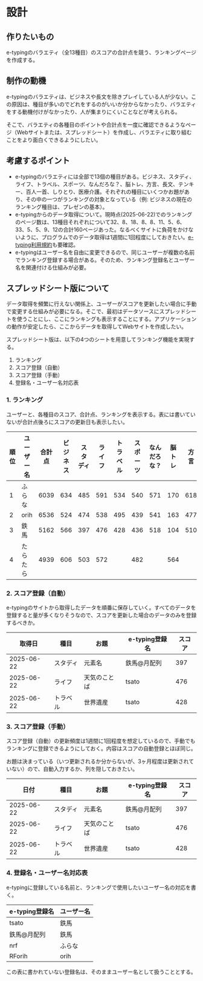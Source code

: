 <!--
Copyright 2023 Google LLC

Licensed under the Apache License, Version 2.0 (the "License");
you may not use this file except in compliance with the License.
You may obtain a copy of the License at

      http://www.apache.org/licenses/LICENSE-2.0

Unless required by applicable law or agreed to in writing, software
distributed under the License is distributed on an "AS IS" BASIS,
WITHOUT WARRANTIES OR CONDITIONS OF ANY KIND, either express or implied.
See the License for the specific language governing permissions and
limitations under the License.
-->
# 設計

## 作りたいもの

e-typingのバラエティ（全13種目）のスコアの合計点を競う、ランキングページを作成する。

## 制作の動機

e-typingのバラエティは、ビジネスや長文を除きプレイしている人が少ない。この原因は、種目が多いのでどれをするのがいいか分からなかったり、バラエティをする動機付けがなかったり、人が集まりにくいことなどが考えられる。

そこで、バラエティの各種目のポイントや合計点を一度に確認できるようなページ（Webサイトまたは、スプレッドシート）を作成し、バラエティに取り組むことをより面白くできるようにしたい。

## 考慮するポイント

- e-typingのバラエティには全部で13個の種目がある。ビジネス、スタディ、ライフ、トラベル、スポーツ、なんだろな？、脳トレ、方言、長文、テンキー、百人一首、しりとり、医療介護。それぞれの種目にいくつかお題があり、その中の一つがランキングの対象となっている（例: ビジネスの現在のランキング種目は、プレゼンの基本）。
- e-typingからのデータ取得について。現時点(2025-06-22)でのランキングのページ数は、13種目それぞれについて32、8、18、8、8、11、5、6、33、5、5、9、12の合計160ページあった。なるべくサイトに負荷をかけないように、プログラムでのデータ取得は1週間に1回程度にしておきたい。[e-typing利用規約](https://www.e-typing.ne.jp/rules/)も要確認。
- e-typingはユーザー名を自由に変更できるので、同じユーザーが複数の名前でランキング登録する場合がある。そのため、ランキング登録名とユーザー名を関連付ける仕組みが必要。

## スプレッドシート版について

データ取得を頻繁に行えない関係上、ユーザーがスコアを更新したい場合に手動で変更する仕組みが必要になる。そこで、最初はデータソースにスプレッドシートを使うことにし、ここにランキングも表示することにする。アプリケーションの動作が安定したら、ここからデータを取得してWebサイトを作成したい。

スプレッドシート版は、以下の4つのシートを用意してランキング機能を実現する。

1. ランキング
2. スコア登録（自動）
3. スコア登録（手動）
4. 登録名・ユーザー名対応表

### 1. ランキング

ユーザーと、各種目のスコア、合計点、ランキングを表示する。表には書いていないが合計点後ろにスコアの更新日も表示したい。

| 順位 | ユーザー名 | 合計点 | ビジネス | スタディ | ライフ | トラベル | スポーツ | なんだろな？ | 脳トレ | 方言 | 長文 | テンキー | 百人一首 | しりとり | 医療介護 |
| ---- | ---------- | ------ | -------- | -------- | ------ | -------- | -------- | ------------ | ------ | ---- | ---- | -------- | -------- | -------- | -------- |
| 1    | ふらな     | 6039   | 634      | 485      | 591    | 534      | 540      | 571          | 170    | 618  | 740  |          | 575      |          | 581      |
| 2    | orih       | 6536   | 524      | 474      | 538    | 495      | 439      | 541          | 163    | 477  | 610  | 282      | 507      | 910      | 576      |
| 3    | 鉄馬       | 5162   | 566      | 397      | 476    | 428      | 436      | 518          | 104    | 510  | 707  |          | 506      |          | 514      |
| 4    | たらたら   | 4939   | 606      | 503      | 572    |          | 482      |              | 564    |      |      | 548      | 1021     | 643      |          |

### 2. スコア登録（自動）

e-typingのサイトから取得したデータを順番に保存していく。すべてのデータを登録すると量が多くなりそうなので、スコアを更新した場合のデータのみを登録するべきか。

| 取得日     | 種目     | お題         | e-typing登録名 | スコア |
| ---------- | -------- | ------------ | -------------- | ------ |
| 2025-06-22 | スタディ | 元素名       | 鉄馬@月配列    | 397    |
| 2025-06-22 | ライフ   | 天気のことば | tsato          | 476    |
| 2025-06-22 | トラベル | 世界遺産     | tsato          | 428    |

### 3. スコア登録（手動）

スコア登録（自動）の更新頻度は1週間に1回程度を想定しているので、手動でもランキングに登録できるようにしておく。内容はスコアの自動登録とほぼ同じ。

お題は決まっている（いつ更新されるか分からないが、3ヶ月程度は更新されていない）ので、自動入力するか、列を隠しておきたい。

| 日付       | 種目     | お題         | e-typing登録名 | スコア |
| ---------- | -------- | ------------ | -------------- | ------ |
| 2025-06-22 | スタディ | 元素名       | 鉄馬@月配列    | 397    |
| 2025-06-22 | ライフ   | 天気のことば | tsato          | 476    |
| 2025-06-22 | トラベル | 世界遺産     | tsato          | 428    |

### 4. 登録名・ユーザー名対応表

e-typingに登録している名前と、ランキングで使用したいユーザー名の対応を書く。

| e-typing登録名 | ユーザー名 |
| -------------- | ---------- |
| tsato          | 鉄馬       |
| 鉄馬@月配列    | 鉄馬       |
| nrf            | ふらな     |
| RForih         | orih       |

この表に書かれていない登録名は、そのままユーザー名として扱うこととする。
